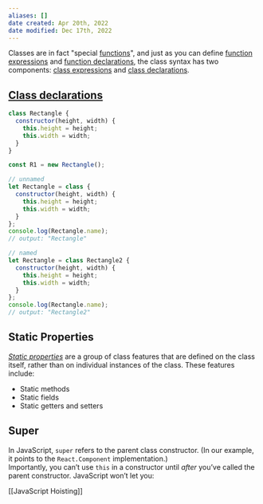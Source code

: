 ```yaml
---
aliases: []
date created: Apr 20th, 2022
date modified: Dec 17th, 2022
---
```

Classes are in fact "special [functions](https://developer.mozilla.org/en-US/docs/Web/JavaScript/Reference/Functions)", and just as you can define [function expressions](https://developer.mozilla.org/en-US/docs/Web/JavaScript/Reference/Operators/function) and [function declarations](https://developer.mozilla.org/en-US/docs/Web/JavaScript/Reference/Statements/function), the class syntax has two components: [class expressions](https://developer.mozilla.org/en-US/docs/Web/JavaScript/Reference/Operators/class) and [class declarations](https://developer.mozilla.org/en-US/docs/Web/JavaScript/Reference/Statements/class).

## [Class declarations](https://developer.mozilla.org/en-US/docs/Web/JavaScript/Reference/Classes#class_declarations "Permalink to Class declarations")
```javascript
class Rectangle {
  constructor(height, width) {
    this.height = height;
    this.width = width;
  }
}

const R1 = new Rectangle();
```

```javascript
// unnamed
let Rectangle = class {
  constructor(height, width) {
    this.height = height;
    this.width = width;
  }
};
console.log(Rectangle.name);
// output: "Rectangle"

// named
let Rectangle = class Rectangle2 {
  constructor(height, width) {
    this.height = height;
    this.width = width;
  }
};
console.log(Rectangle.name);
// output: "Rectangle2"
```

## Static Properties
[_Static properties_](https://developer.mozilla.org/en-US/docs/Web/JavaScript/Reference/Classes/static) are a group of class features that are defined on the class itself, rather than on individual instances of the class. These features include:
- Static methods
- Static fields
- Static getters and setters

## Super
In JavaScript, `super` refers to the parent class constructor. (In our example, it points to the `React.Component` implementation.)  
Importantly, you can’t use `this` in a constructor until _after_ you’ve called the parent constructor. JavaScript won’t let you:


[[JavaScript Hoisting]]
